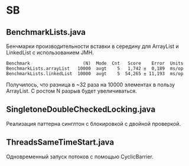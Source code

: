# SB

## BenchmarkLists.java
Бенчмарки производительности вставки в середину для ArrayList и LinkedList с использованием JMH.
```
Benchmark                    (N)  Mode  Cnt   Score    Error  Units
BenchmarkLists.arrayList   10000  avgt    5   1,742 ±  0,189  ms/op
BenchmarkLists.linkedList  10000  avgt    5  54,265 ± 11,193  ms/op
```
Получилось, что разница в ~32 раза на 10000 элементах в пользу ArrayList. С ростом N разрыв будет увеличиваться.

## SingletoneDoubleCheckedLocking.java
Реализация паттерна синглтон с блокировкой с двойной проверкой.

## ThreadsSameTimeStart.java
Одновременный запуск потоков с помощью CyclicBarrier.


